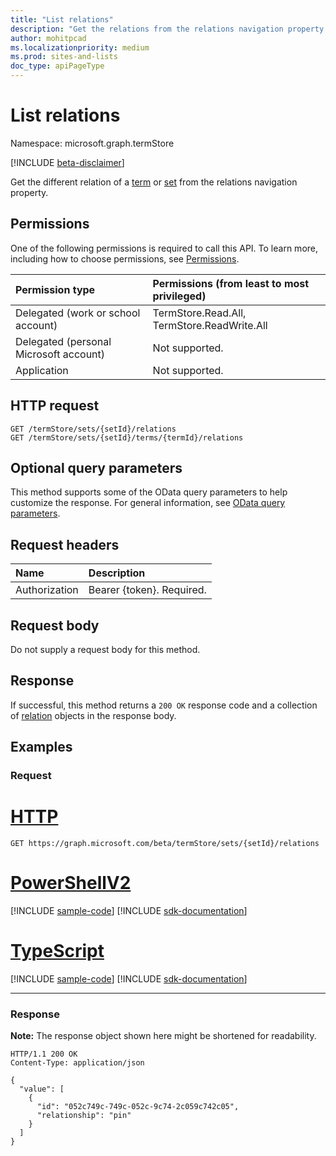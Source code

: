```yaml
---
title: "List relations"
description: "Get the relations from the relations navigation property."
author: mohitpcad
ms.localizationpriority: medium
ms.prod: sites-and-lists
doc_type: apiPageType
---
```


# List relations
Namespace: microsoft.graph.termStore

[!INCLUDE [beta-disclaimer](../../includes/beta-disclaimer.md)]

Get the different relation of a [term] or [set] from the relations navigation property.

## Permissions
One of the following permissions is required to call this API. To learn more, including how to choose permissions, see [Permissions](/graph/permissions-reference).

|Permission type|Permissions (from least to most privileged)|
|:---|:---|
|Delegated (work or school account) |TermStore.Read.All, TermStore.ReadWrite.All |
|Delegated (personal Microsoft account) | Not supported.    |
|Application | Not supported. |


## HTTP request

<!-- {
  "blockType": "ignored"
}
-->
``` http
GET /termStore/sets/{setId}/relations
GET /termStore/sets/{setId}/terms/{termId}/relations
```

## Optional query parameters
This method supports some of the OData query parameters to help customize the response. For general information, see [OData query parameters](/graph/query-parameters).

## Request headers
|Name|Description|
|:---|:---|
|Authorization|Bearer {token}. Required.|

## Request body
Do not supply a request body for this method.

## Response

If successful, this method returns a `200 OK` response code and a collection of [relation](../resources/termstore-relation.md) objects in the response body.

## Examples

### Request

# [HTTP](#tab/http)
<!-- {
  "blockType": "request",
  "name": "get_relation"
}-->

``` http
GET https://graph.microsoft.com/beta/termStore/sets/{setId}/relations
```

# [PowerShellV2](#tab/powershellv2)
[!INCLUDE [sample-code](../includes/snippets/powershellv2/get-relation-powershellv2-snippets.md)]
[!INCLUDE [sdk-documentation](../includes/snippets/snippets-sdk-documentation-link.md)]

# [TypeScript](#tab/typescript)
[!INCLUDE [sample-code](../includes/snippets/typescript/get-relation-typescript-snippets.md)]
[!INCLUDE [sdk-documentation](../includes/snippets/snippets-sdk-documentation-link.md)]

---


### Response
**Note:** The response object shown here might be shortened for readability.
<!-- {
  "blockType": "response",
  "truncated": true,
  "@odata.type": "collection(microsoft.graph.termStore.relation)"
}-->

``` http
HTTP/1.1 200 OK
Content-Type: application/json

{
  "value": [
    {
      "id": "052c749c-749c-052c-9c74-2c059c742c05",
      "relationship": "pin"
    }
  ]
}
```


[set]: ../resources/termstore-set.md
[term]: ../resources/termstore-term.md
[microsoft.graph.termStore.relation]: ../resources/termstore-relation.md


<!--
{
  "type": "#page.annotation",
  "description": "Create a pinned term entity in termStore",
  "keywords": "term,termStore",
  "section": "documentation",
  "tocPath": "termStore/term list relations",
  "suppressions": [
  ]
}
-->



